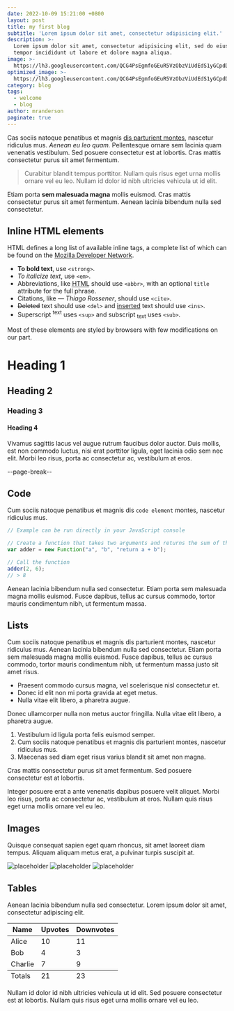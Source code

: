 ```yaml
---
date: 2022-10-09 15:21:00 +0800
layout: post
title: my first blog
subtitle: 'Lorem ipsum dolor sit amet, consectetur adipisicing elit.'
description: >-
  Lorem ipsum dolor sit amet, consectetur adipisicing elit, sed do eiusmod
  tempor incididunt ut labore et dolore magna aliqua.
image: >-
  https://lh3.googleusercontent.com/QCG4PsEgmfoGEuR5VzObzViUdEdS1yGCpdDosbivQwSICQNAAh7LNAjMt6dQ7zGiswcYpTrm_kUV1vcHVzcoG97Yi4yJW5DGWRRVflTVOYcOChoEy2axCqho-X7yHXgs8ghO86WslakOoJrYXvFQMVtXQYBL5drwy18-Pth96rus69-tP3ii2eb9979QFxbeeQilJc2-Zt96ExbefQmvX0_6DI6d0WG9N7NDdnb4TYc-EyxPljU4BJpx2vW9GgGn5HJ46NnBUQT-bE15MnP4gL8JvAXe1-D1JrakzzMBdazr-V9k9zQbmWwIvnnrvme1X4WBFADlzcgM6EqFw0GXpLgm7avHF7tQ4hBPrhU3fQj4_DmXt7kxIiNcrLKIIqktBs7RAsssGih3qQP5L1PvfhMs6OFDMV543p2__BmZwrlp4Ye7pycisAugt_E71NhUF5cISQBjusUm8Z9Mf6sEAianPcrFOnYEgmf86mcH2ojI5cYqvdRHiROZIJLd4YcgJGNkicfGVkWHbXDD_sOI2P919kGbWZwKbHHeyengEDa4JahWIci6bXnARjPOI0HbteN26kYNZPRbEhvgHrCjMwEJ_mekrrls22ZjpQISBaZUOEgMhf1FDWhA9ys1NWR6Ir4oNZ8XPIspUO-IcZXpJp8d1AstdDxlvuknmuq0BjqHYOhzIXHxClYue0Qr0c_uOmBl1LRR3yFaLkbNFHkORt5nDFkQuTICJB5mroz9VmDUUIXXvIzDHVMeTnsrODAjyexFMLrvVkH20dIRmBhImXyE2AFfAKM5cRRJFGZ_1FDeD16bNdLRpNcC5ijxZwI8pX7NKb6vjb_kuV3o7OQ1Xy8OLvG-IwNR5qHGti83qF7sYaU47Vfg9RHbD4wjOaWX0OW3_Odyb4LnweohpuktezjHmsX2aZt5mUabSDt7=w1310-h866-no?authuser=0
optimized_image: >-
  https://lh3.googleusercontent.com/QCG4PsEgmfoGEuR5VzObzViUdEdS1yGCpdDosbivQwSICQNAAh7LNAjMt6dQ7zGiswcYpTrm_kUV1vcHVzcoG97Yi4yJW5DGWRRVflTVOYcOChoEy2axCqho-X7yHXgs8ghO86WslakOoJrYXvFQMVtXQYBL5drwy18-Pth96rus69-tP3ii2eb9979QFxbeeQilJc2-Zt96ExbefQmvX0_6DI6d0WG9N7NDdnb4TYc-EyxPljU4BJpx2vW9GgGn5HJ46NnBUQT-bE15MnP4gL8JvAXe1-D1JrakzzMBdazr-V9k9zQbmWwIvnnrvme1X4WBFADlzcgM6EqFw0GXpLgm7avHF7tQ4hBPrhU3fQj4_DmXt7kxIiNcrLKIIqktBs7RAsssGih3qQP5L1PvfhMs6OFDMV543p2__BmZwrlp4Ye7pycisAugt_E71NhUF5cISQBjusUm8Z9Mf6sEAianPcrFOnYEgmf86mcH2ojI5cYqvdRHiROZIJLd4YcgJGNkicfGVkWHbXDD_sOI2P919kGbWZwKbHHeyengEDa4JahWIci6bXnARjPOI0HbteN26kYNZPRbEhvgHrCjMwEJ_mekrrls22ZjpQISBaZUOEgMhf1FDWhA9ys1NWR6Ir4oNZ8XPIspUO-IcZXpJp8d1AstdDxlvuknmuq0BjqHYOhzIXHxClYue0Qr0c_uOmBl1LRR3yFaLkbNFHkORt5nDFkQuTICJB5mroz9VmDUUIXXvIzDHVMeTnsrODAjyexFMLrvVkH20dIRmBhImXyE2AFfAKM5cRRJFGZ_1FDeD16bNdLRpNcC5ijxZwI8pX7NKb6vjb_kuV3o7OQ1Xy8OLvG-IwNR5qHGti83qF7sYaU47Vfg9RHbD4wjOaWX0OW3_Odyb4LnweohpuktezjHmsX2aZt5mUabSDt7=w1310-h866-no?authuser=0
category: blog
tags:
  - welcome
  - blog
author: mranderson
paginate: true
---
```

Cas sociis natoque penatibus et magnis <a href="#">dis parturient montes</a>, nascetur ridiculus mus. *Aenean eu leo quam.* Pellentesque ornare sem lacinia quam venenatis vestibulum. Sed posuere consectetur est at lobortis. Cras mattis consectetur purus sit amet fermentum.

> Curabitur blandit tempus porttitor. Nullam quis risus eget urna mollis ornare vel eu leo. Nullam id dolor id nibh ultricies vehicula ut id elit.

Etiam porta **sem malesuada magna** mollis euismod. Cras mattis consectetur purus sit amet fermentum. Aenean lacinia bibendum nulla sed consectetur.

## Inline HTML elements

HTML defines a long list of available inline tags, a complete list of which can be found on the [Mozilla Developer Network](https://developer.mozilla.org/en-US/docs/Web/HTML/Element).

* **To bold text**, use `<strong>`.
* *To italicize text*, use `<em>`.
* Abbreviations, like <abbr title="HyperText Markup Langage">HTML</abbr> should use `<abbr>`, with an optional `title` attribute for the full phrase.
* Citations, like <cite>&mdash; Thiago Rossener</cite>, should use `<cite>`.
* <del>Deleted</del> text should use `<del>` and <ins>inserted</ins> text should use `<ins>`.
* Superscript <sup>text</sup> uses `<sup>` and subscript <sub>text</sub> uses `<sub>`.

Most of these elements are styled by browsers with few modifications on our part.

# Heading 1

## Heading 2

### Heading 3

#### Heading 4

Vivamus sagittis lacus vel augue rutrum faucibus dolor auctor. Duis mollis, est non commodo luctus, nisi erat porttitor ligula, eget lacinia odio sem nec elit. Morbi leo risus, porta ac consectetur ac, vestibulum at eros.

--page-break--

## Code

Cum sociis natoque penatibus et magnis dis `code element` montes, nascetur ridiculus mus.

```js
// Example can be run directly in your JavaScript console

// Create a function that takes two arguments and returns the sum of those arguments
var adder = new Function("a", "b", "return a + b");

// Call the function
adder(2, 6);
// > 8
```

Aenean lacinia bibendum nulla sed consectetur. Etiam porta sem malesuada magna mollis euismod. Fusce dapibus, tellus ac cursus commodo, tortor mauris condimentum nibh, ut fermentum massa.

## Lists

Cum sociis natoque penatibus et magnis dis parturient montes, nascetur ridiculus mus. Aenean lacinia bibendum nulla sed consectetur. Etiam porta sem malesuada magna mollis euismod. Fusce dapibus, tellus ac cursus commodo, tortor mauris condimentum nibh, ut fermentum massa justo sit amet risus.

* Praesent commodo cursus magna, vel scelerisque nisl consectetur et.
* Donec id elit non mi porta gravida at eget metus.
* Nulla vitae elit libero, a pharetra augue.

Donec ullamcorper nulla non metus auctor fringilla. Nulla vitae elit libero, a pharetra augue.

1. Vestibulum id ligula porta felis euismod semper.
2. Cum sociis natoque penatibus et magnis dis parturient montes, nascetur ridiculus mus.
3. Maecenas sed diam eget risus varius blandit sit amet non magna.

Cras mattis consectetur purus sit amet fermentum. Sed posuere consectetur est at lobortis.

Integer posuere erat a ante venenatis dapibus posuere velit aliquet. Morbi leo risus, porta ac consectetur ac, vestibulum at eros. Nullam quis risus eget urna mollis ornare vel eu leo.

## Images

Quisque consequat sapien eget quam rhoncus, sit amet laoreet diam tempus. Aliquam aliquam metus erat, a pulvinar turpis suscipit at.

![placeholder](https://placehold.it/800x400 "Large example image") ![placeholder](https://placehold.it/400x200 "Medium example image") ![placeholder](https://placehold.it/200x200 "Small example image")

## Tables

Aenean lacinia bibendum nulla sed consectetur. Lorem ipsum dolor sit amet, consectetur adipiscing elit.

<table>
  <thead>
    <tr>
      <th>Name</th>
      <th>Upvotes</th>
      <th>Downvotes</th>
    </tr>
  </thead>
  <tfoot>
    <tr>
      <td>Totals</td>
      <td>21</td>
      <td>23</td>
    </tr>
  </tfoot>
  <tbody>
    <tr>
      <td>Alice</td>
      <td>10</td>
      <td>11</td>
    </tr>
    <tr>
      <td>Bob</td>
      <td>4</td>
      <td>3</td>
    </tr>
    <tr>
      <td>Charlie</td>
      <td>7</td>
      <td>9</td>
    </tr>
  </tbody>
</table>

Nullam id dolor id nibh ultricies vehicula ut id elit. Sed posuere consectetur est at lobortis. Nullam quis risus eget urna mollis ornare vel eu leo.

